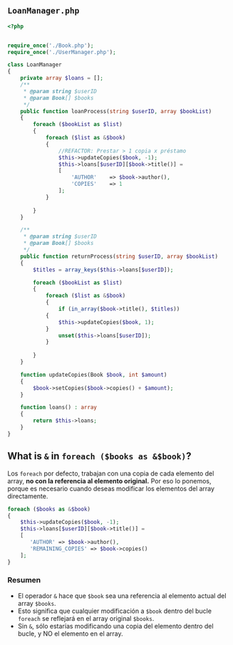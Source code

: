 
## `LoanManager.php`

```php
<?php


require_once('./Book.php');
require_once('./UserManager.php');

class LoanManager
{
    private array $loans = [];
    /**
     * @param string $userID
     * @param Book[] $books
     */
    public function loanProcess(string $userID, array $bookList)
    {
        foreach ($bookList as $list) 
        {
            foreach ($list as &$book) 
            {
                //REFACTOR: Prestar > 1 copia x préstamo
                $this->updateCopies($book, -1);
                $this->loans[$userID][$book->title()] = 
                [
                    'AUTHOR'	=> $book->author(),
                    'COPIES'	=> 1
                ];
            }
            
        }
    }

    /**
     * @param string $userID
     * @param Book[] $books
     */
    public function returnProcess(string $userID, array $bookList)
    {
        $titles = array_keys($this->loans[$userID]);

        foreach ($bookList as $list) 
        {
            foreach ($list as &$book) 
            {
                if (in_array($book->title(), $titles))
            {
                $this->updateCopies($book, 1);
            }
                unset($this->loans[$userID]);
            }
            
        }
    }

    function updateCopies(Book $book, int $amount)
    {
        $book->setCopies($book->copies() + $amount);
    }

    function loans() : array 
    {
        return $this->loans;
    }
}

```

## What is `&` in `foreach ($books as &$book)`?

Los `foreach` por defecto, trabajan con una copia de cada elemento del array, __no con la referencia al elemento original.__
Por eso lo ponemos, porque es necesario cuando deseas modificar los elementos del array directamente.

```php
foreach ($books as &$book) 
{
    $this->updateCopies($book, -1);
    $this->loans[$userID][$book->title()] = 
    [
       'AUTHOR'	=> $book->author(),
       'REMAINING_COPIES' => $book->copies()
    ];
}
```

### Resumen
- El operador `&` hace que `$book` sea una referencia al elemento actual del array `$books`. 
- Esto significa que cualquier modificación a `$book` dentro del bucle `foreach` se reflejará en el array original `$books`. 
- Sin `&`, sólo estarías modificando una copia del elemento dentro del bucle, y NO el elemento en el array.
